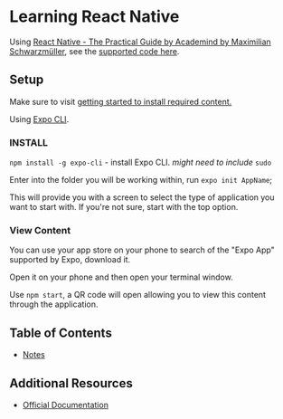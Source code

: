 # Learning React Native

Using [React Native - The Practical Guide by Academind by Maximilian Schwarzmüller](https://learning.oreilly.com/videos/react-native/9781789139747/), see the [supported code here](https://github.com/packtpublishing/react-native---the-practical-guide).

## Setup

Make sure to visit [getting started to install required content.](https://reactnative.dev/docs/environment-setup)

Using [Expo CLI](./Notes/README.md/#cli). 

### INSTALL

`npm install -g expo-cli` - install Expo CLI. *might need to include* `sudo`

Enter into the folder you will be working within, run `expo init AppName`;

This will provide you with a screen to select the type of application you want to start with. If you're not sure, start with the top option.

### View Content

You can use your app store on your phone to search of the "Expo App" supported by Expo, download it. 

Open it on your phone and then open your terminal window. 

Use `npm start`, a QR code will open allowing you to view this content through the application.

## Table of Contents

 - [Notes](./Notes/README.md)

## Additional Resources

- [Official Documentation](https://reactnative.dev/)